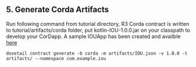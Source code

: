 ## 5. Generate Corda Artifacts

Run following command from tutorial directory, R3 Corda contract is written to tutorial/artifacts/corda folder, put kotlin-IOU-1.0.0.jar on your classpath to develop your CorDapp. A sample IOUApp has been created and availble [here](https://github.com/TIBCOSoftware/dovetail/blob/master/docs/content/labs/network/corda)

```
dovetail contract generate -b corda -m artifacts/IOU.json -v 1.0.0 -t artifacts/ --namespace com.example.iou
```
